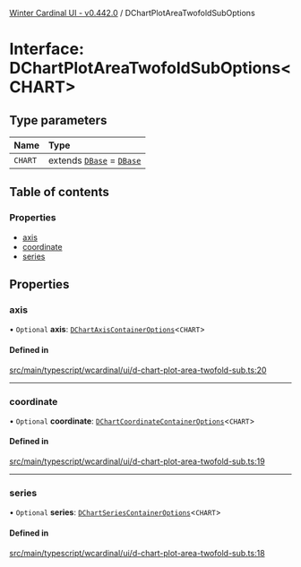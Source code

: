 [Winter Cardinal UI - v0.442.0](../index.md) / DChartPlotAreaTwofoldSubOptions

# Interface: DChartPlotAreaTwofoldSubOptions\<CHART\>

## Type parameters

| Name | Type |
| :------ | :------ |
| `CHART` | extends [`DBase`](../classes/DBase.md) = [`DBase`](../classes/DBase.md) |

## Table of contents

### Properties

- [axis](DChartPlotAreaTwofoldSubOptions.md#axis)
- [coordinate](DChartPlotAreaTwofoldSubOptions.md#coordinate)
- [series](DChartPlotAreaTwofoldSubOptions.md#series)

## Properties

### axis

• `Optional` **axis**: [`DChartAxisContainerOptions`](DChartAxisContainerOptions.md)\<`CHART`\>

#### Defined in

[src/main/typescript/wcardinal/ui/d-chart-plot-area-twofold-sub.ts:20](https://github.com/winter-cardinal/winter-cardinal-ui/blob/v0.442.0/src/main/typescript/wcardinal/ui/d-chart-plot-area-twofold-sub.ts#L20)

___

### coordinate

• `Optional` **coordinate**: [`DChartCoordinateContainerOptions`](DChartCoordinateContainerOptions.md)\<`CHART`\>

#### Defined in

[src/main/typescript/wcardinal/ui/d-chart-plot-area-twofold-sub.ts:19](https://github.com/winter-cardinal/winter-cardinal-ui/blob/v0.442.0/src/main/typescript/wcardinal/ui/d-chart-plot-area-twofold-sub.ts#L19)

___

### series

• `Optional` **series**: [`DChartSeriesContainerOptions`](DChartSeriesContainerOptions.md)\<`CHART`\>

#### Defined in

[src/main/typescript/wcardinal/ui/d-chart-plot-area-twofold-sub.ts:18](https://github.com/winter-cardinal/winter-cardinal-ui/blob/v0.442.0/src/main/typescript/wcardinal/ui/d-chart-plot-area-twofold-sub.ts#L18)
